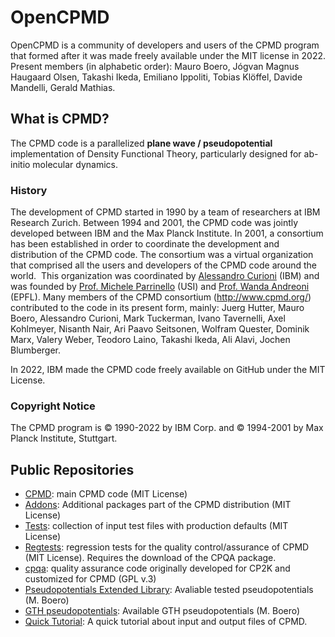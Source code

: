 # OpenCPMD
OpenCPMD is a community of developers and users of the CPMD program that formed after it was made freely available under the MIT license in 2022.
Present members (in alphabetic order): Mauro Boero, Jógvan Magnus Haugaard Olsen, Takashi Ikeda, Emiliano Ippoliti, Tobias Klöffel, Davide Mandelli, Gerald Mathias.

## What is CPMD?
The CPMD code is a parallelized **plane wave / pseudopotential** implementation of Density Functional Theory, particularly designed for ab-initio molecular dynamics.

### History
The development of CPMD started in 1990 by a team of researchers at IBM Research Zurich. Between 1994 and 2001, the CPMD code was jointly developed between IBM and the Max Planck Institute. In 2001, a consortium has been established in order to coordinate the development and distribution of the CPMD code. The consortium was a virtual organization that comprised all the users and developers of the CPMD code around the world.  This organization was coordinated by [Alessandro Curioni](http://researcher.watson.ibm.com/researcher/view.php?person=zurich-cur) (IBM) and  was founded by [Prof. Michele Parrinello](http://www.rgp.ethz.ch) (USI) and [Prof. Wanda Andreoni](http://c3pn.epfl.ch/page-77528-en.html) (EPFL).
Many members of the CPMD consortium (http://www.cpmd.org/) contributed to the code in its present form, mainly: Juerg Hutter, Mauro Boero, Alessandro Curioni, Mark Tuckerman, Ivano Tavernelli, Axel Kohlmeyer, Nisanth Nair, Ari Paavo Seitsonen, Wolfram Quester, Dominik Marx, Valery Weber, Teodoro Laino, Takashi Ikeda, Ali Alavi, Jochen Blumberger.

In 2022, IBM made the CPMD code freely available on GitHub under the MIT License.

### Copyright Notice
The CPMD program is © 1990-2022 by IBM Corp. and © 1994-2001 by Max Planck Institute, Stuttgart. 

## Public Repositories
- [CPMD](https://github.com/OpenCPMD/CPMD): main CPMD code (MIT License)
- [Addons](https://github.com/OpenCPMD/Addons): Additional packages part of the CPMD distribution (MIT License)
- [Tests](https://github.com/OpenCPMD/Tests): collection of input test files with production defaults (MIT License)
- [Regtests](https://github.com/OpenCPMD/Regtests): regression tests for the quality control/assurance of CPMD (MIT License). Requires the download of the CPQA package.
- [cpqa](https://github.com/OpenCPMD/cpqa): quality assurance code originally developed for CP2K and customized for CPMD (GPL v.3)
- [Pseudopotentials Extended Library](https://github.com/OpenCPMD/Pseudpotentials-extended-library): Avaliable tested pseudopotentials (M. Boero)
- [GTH pseudopotentials](https://github.com/OpenCPMD/GTH-pseudopotentials): Available GTH pseudopotentials (M. Boero)
- [Quick Tutorial](https://github.com/OpenCPMD/Quick-Tutorial): A quick tutorial about input and output files of CPMD.
